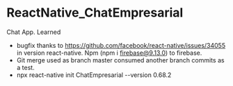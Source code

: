 # ReactNative_ChatEmpresarial
Chat App.
Learned
- bugfix thanks to https://github.com/facebook/react-native/issues/34055 in version react-native. Npm (npm i firebase@9.13.0) to firebase. 
- Git merge used as branch master consumed another branch commits as a test. 
- npx react-native init ChatEmpresarial --version 0.68.2 
